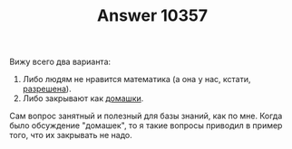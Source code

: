 ﻿---
title: "Answer 10357"
se.owner.user_id: 15479
se.owner.display_name: "Suvitruf - Andrei Apanasik"
se.owner.link: "https://ru.meta.stackoverflow.com/users/15479/suvitruf-andrei-apanasik"
se.answer_id: 10357
se.question_id: 10356
se.post_type: answer
se.score: 8
se.is_accepted: False
---
<p>Вижу всего два варианта:</p>

<ol>
<li>Либо людям не нравится математика (а она у нас, кстати, <a href="https://ru.meta.stackoverflow.com/q/8683/15479">разрешена</a>).</li>
<li>Либо закрывают как <a href="/questions/tagged/%d0%b4%d0%be%d0%bc%d0%b0%d1%88%d0%ba%d0%b8" class="post-tag" title="показать вопросы с меткой [домашки]" rel="tag">домашки</a>. </li>
</ol>

<p>Сам вопрос занятный и полезный для базы знаний, как по мне. Когда было обсуждение "домашек", то я такие вопросы приводил в пример того, что их закрывать не надо.</p>
